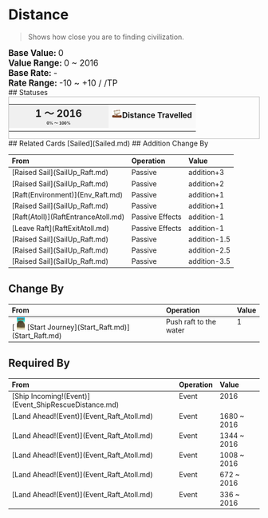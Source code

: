 # Distance  
> Shows how close you are to finding civilization.  
  
<div style="font-size:1.2em"><b>Base Value: </b> 0 </div>  
<div style="font-size:1.2em"><b>Value Range: </b> 0 ~ 2016 </div>  
<div style="font-size:1.2em"><b>Base Rate: </b> - </div>  
<div style="font-size:1.2em"><b>Rate Range: </b> -10 ~ +10 / /TP
                </div>  
## Statuses  
<div  style="border:1px solid #BBB"><table><tr style="height:2em;"><td style="background-color:#F0F0F0;text-align:center;width:180px;font-size:1.4em;font-weight:bold;vertical-align:middle;"><div>1 ～ 2016<div><div style="font-size:0.4em">0% ～ 100%</div></td><td colspan=2 style="font-size:1.1em;vertical-align:middle;background-color:#F9F9F9;"><div><b><div style="width:20px;display:inline-block;text-align:center"><img decoding="async" src="Sprite/Distance.png" href="a.md" style="max-width:20px;max-height:20px;"></div>Distance Travelled</b></div><div style="font-size:0.8em;padding-top:4px;"></div></td></tr><tr><td colspan=2></td></tr></table></div>  
## Related Cards  
[Sailed](Sailed.md)  
## Addition Change By  
<table class="table table-bordered" data-toggle="table"  ><thead style=""><tr ><th  style="text-align:left;vertical-align:top;"  >From</th><th  style="text-align:left;vertical-align:top;"  >Operation</th><th  style="text-align:left;vertical-align:top;"  >Value</th></tr></thead><tr ><td  style="text-align:left;vertical-align:top;"  >[Raised Sail](SailUp_Raft.md)</td><td  style="text-align:left;vertical-align:top;"  >Passive</td><td  style="text-align:left;vertical-align:top;"  >addition+3</td></tr><tr ><td  style="text-align:left;vertical-align:top;"  >[Raised Sail](SailUp_Raft.md)</td><td  style="text-align:left;vertical-align:top;"  >Passive</td><td  style="text-align:left;vertical-align:top;"  >addition+2</td></tr><tr ><td  style="text-align:left;vertical-align:top;"  >[Raft(Environment)](Env_Raft.md)</td><td  style="text-align:left;vertical-align:top;"  >Passive</td><td  style="text-align:left;vertical-align:top;"  >addition+1</td></tr><tr ><td  style="text-align:left;vertical-align:top;"  >[Raised Sail](SailUp_Raft.md)</td><td  style="text-align:left;vertical-align:top;"  >Passive</td><td  style="text-align:left;vertical-align:top;"  >addition+1</td></tr><tr ><td  style="text-align:left;vertical-align:top;"  >[Raft(Atoll)](RaftEntranceAtoll.md)</td><td  style="text-align:left;vertical-align:top;"  >Passive Effects</td><td  style="text-align:left;vertical-align:top;"  >addition-1</td></tr><tr ><td  style="text-align:left;vertical-align:top;"  >[Leave Raft](RaftExitAtoll.md)</td><td  style="text-align:left;vertical-align:top;"  >Passive Effects</td><td  style="text-align:left;vertical-align:top;"  >addition-1</td></tr><tr ><td  style="text-align:left;vertical-align:top;"  >[Raised Sail](SailUp_Raft.md)</td><td  style="text-align:left;vertical-align:top;"  >Passive</td><td  style="text-align:left;vertical-align:top;"  >addition-1.5</td></tr><tr ><td  style="text-align:left;vertical-align:top;"  >[Raised Sail](SailUp_Raft.md)</td><td  style="text-align:left;vertical-align:top;"  >Passive</td><td  style="text-align:left;vertical-align:top;"  >addition-2.5</td></tr><tr ><td  style="text-align:left;vertical-align:top;"  >[Raised Sail](SailUp_Raft.md)</td><td  style="text-align:left;vertical-align:top;"  >Passive</td><td  style="text-align:left;vertical-align:top;"  >addition-3.5</td></tr></tbody></table>  
  
## Change By  
<table class="table table-bordered" data-toggle="table"  ><thead style=""><tr ><th  style="text-align:left;vertical-align:top;"  >From</th><th  style="text-align:left;vertical-align:top;"  >Operation</th><th  style="text-align:left;vertical-align:top;"  data-sortable="true"  >Value</th></tr></thead><tr ><td  style="text-align:left;vertical-align:top;"  >[<div style="width:25px;display:inline-block;text-align:center"><img decoding="async" src="Sprite/Raft.png" href="a.md" style="max-width:25px;max-height:25px;"></div>[Start Journey](Start_Raft.md)](Start_Raft.md)</td><td  style="text-align:left;vertical-align:top;"  >Push raft to the water</td><td  style="text-align:left;vertical-align:top;"  >1</td></tr></tbody></table>  
  
## Required By  
<table class="table table-bordered" data-toggle="table"  ><thead style=""><tr ><th  style="text-align:left;vertical-align:top;"  >From</th><th  style="text-align:left;vertical-align:top;"  >Operation</th><th  style="text-align:left;vertical-align:top;"  data-sortable="true"  >Value</th></tr></thead><tr ><td  style="text-align:left;vertical-align:top;"  >[Ship Incoming!(Event)](Event_ShipRescueDistance.md)</td><td  style="text-align:left;vertical-align:top;"  >Event</td><td  style="text-align:left;vertical-align:top;"  >2016</td></tr><tr ><td  style="text-align:left;vertical-align:top;"  >[Land Ahead!(Event)](Event_Raft_Atoll.md)</td><td  style="text-align:left;vertical-align:top;"  >Event</td><td  style="text-align:left;vertical-align:top;"  >1680 ~ 2016</td></tr><tr ><td  style="text-align:left;vertical-align:top;"  >[Land Ahead!(Event)](Event_Raft_Atoll.md)</td><td  style="text-align:left;vertical-align:top;"  >Event</td><td  style="text-align:left;vertical-align:top;"  >1344 ~ 2016</td></tr><tr ><td  style="text-align:left;vertical-align:top;"  >[Land Ahead!(Event)](Event_Raft_Atoll.md)</td><td  style="text-align:left;vertical-align:top;"  >Event</td><td  style="text-align:left;vertical-align:top;"  >1008 ~ 2016</td></tr><tr ><td  style="text-align:left;vertical-align:top;"  >[Land Ahead!(Event)](Event_Raft_Atoll.md)</td><td  style="text-align:left;vertical-align:top;"  >Event</td><td  style="text-align:left;vertical-align:top;"  >672 ~ 2016</td></tr><tr ><td  style="text-align:left;vertical-align:top;"  >[Land Ahead!(Event)](Event_Raft_Atoll.md)</td><td  style="text-align:left;vertical-align:top;"  >Event</td><td  style="text-align:left;vertical-align:top;"  >336 ~ 2016</td></tr></tbody></table>  
  


<script>document.title="Distance - Card Survival Wiki";</script>